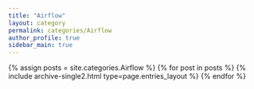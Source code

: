 ```yaml
---
title: "Airflow"
layout: category
permalink: categories/Airflow
author_profile: true
sidebar_main: true
---
```


{% assign posts = site.categories.Airflow %}
{% for post in posts %} {% include archive-single2.html type=page.entries_layout %} {% endfor %}